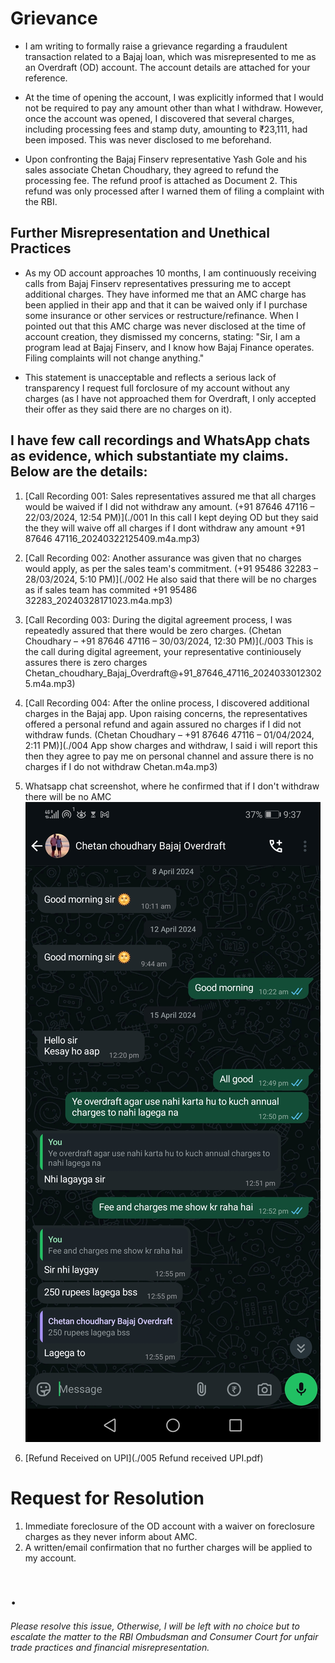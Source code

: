 # Grievance 

- I am writing to formally raise a grievance regarding a fraudulent transaction related to a Bajaj loan, which was misrepresented to me as an Overdraft (OD) account. The account details are attached for your reference.


- At the time of opening the account, I was explicitly informed that I would not be required to pay any amount other than what I withdraw. However, once the account was opened, I discovered that several charges, including processing fees and stamp duty, amounting to ₹23,111, had been imposed. This was never disclosed to me beforehand.


- Upon confronting the Bajaj Finserv representative Yash Gole and his sales associate Chetan Choudhary, they agreed to refund the processing fee. The refund proof is attached as Document 2. This refund was only processed after I warned them of filing a complaint with the RBI.



## Further Misrepresentation and Unethical Practices

- As my OD account approaches 10 months, I am continuously receiving calls from Bajaj Finserv representatives pressuring me to accept additional charges. They have informed me that an AMC charge has been applied in their app and that it can be waived only if I purchase some insurance or other services or restructure/refinance. When I pointed out that this AMC charge was never disclosed at the time of account creation, they dismissed my concerns, stating:
"Sir, I am a program lead at Bajaj Finserv, and I know how Bajaj Finance operates. Filing complaints will not change anything."

- This statement is unacceptable and reflects a serious lack of transparency I request full forclosure of my account without any charges (as I have not approached them for Overdraft, I only accepted their offer as they said there are no charges on it).

## I have few call recordings and WhatsApp chats as evidence, which substantiate my claims. Below are the details:

1.    [Call Recording 001: Sales representatives assured me that all charges would be waived if I did not withdraw any amount. (+91 87646 47116 – 22/03/2024, 12:54 PM)](./001 In this call I kept deying OD but they said the they will waive off all charges if I dont withdraw any amount +91 87646 47116_20240322125409.m4a.mp3)

2.    [Call Recording 002: Another assurance was given that no charges would apply, as per the sales team's commitment. (+91 95486 32283 – 28/03/2024, 5:10 PM)](./002 He also said that there will be no charges as if sales team has commited +91 95486 32283_20240328171023.m4a.mp3) 
3.    [Call Recording 003: During the digital agreement process, I was repeatedly assured that there would be zero charges. (Chetan Choudhary – +91 87646 47116 – 30/03/2024, 12:30 PM)](./003 This is the call during digital agreement, your representative continiousely assures there is zero charges Chetan_choudhary_Bajaj_Overdraft@+91_87646_47116_20240330123025.m4a.mp3)
4.    [Call Recording 004: After the online process, I discovered additional charges in the Bajaj app. Upon raising concerns, the representatives offered a personal refund and again assured no charges if I did not withdraw funds. (Chetan Choudhary – +91 87646 47116 – 01/04/2024, 2:11 PM)](./004 App show charges and withdraw, I said i will report this then they agree to pay me on personal channel and assure there is no charges if I do not withdraw Chetan.m4a.mp3)
5. Whatsapp chat screenshot, where he confirmed that if I don't withdraw there will be no AMC ![](./006.jpg)  
6.    [Refund Received on UPI](./005 Refund received UPI.pdf)

# Request for Resolution

1. Immediate foreclosure of the OD account with a waiver on foreclosure charges as they never inform about AMC.
2.   A written/email confirmation that no further charges will be applied to my account.

#  .

###### Please resolve this issue, Otherwise, I will be left with no choice but to escalate the matter to the RBI Ombudsman and Consumer Court for unfair trade practices and financial misrepresentation.


